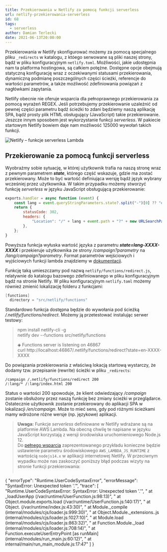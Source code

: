 ```yaml
---
title: Przekierowania w Netlify za pomocą funkcji serverless
url: netlify-przekierowania-serverless
id: 68
tags:
  - serverless
author: Damian Terlecki
date: 2021-06-13T20:00:00
---
```


Przekierowania w Netlify skonfigurować możemy za pomocą specjalnego pliku `_redirects` w katalogu, z któego serwowane są pliki naszej strony,
bądź w pliku konfiguracyjnym `netlify.toml`. Możliwości, jakie udostępnia nam ta platforma hostingowa, są całkiem potężne. Dostępne opcje obejmują
statyczną konfigurację wraz z oczekiwanymi statusami przekierowania, dynamiczną podmianę poszczególnych części ścieżki,
referencje do wartości parametrów, a także możliwość zdefiniowania powiązań z nagłówkami zapytania.

Netlify obecnie nie oferuje wsparcia dla pełnoprawnego przekierowania za pomocą wyrażeń REGEX.
Jeśli potrzebujemy przekierowanie uzależnić od pewnej części parametru bądź ścieżki to zdani będziemy naszą aplikację SPA,
bądź prosty plik HTML obsługujący (JavaScript) takie przekierowanie. Jeszcze innym sposobem jest wykorzystanie funkcji *serverless*.
W pakiecie startowym Netlify bowiem daje nam możliwość 125000 wywołań takich funkcji.

<img src="/img/hq/netlify-functions.png" alt="Netlify – funkcje serverless Lambda" title="Netlify – logi z funkcji serverless">

## Przekierowanie za pomocą funkcji serverless

Wyobraźmy sobie sytuację, w której użytkownik trafia na naszą stronę wraz z pewnym parametrem ***state***, którego część wskazuje, gdzie ma zostać przekierowany.
Może to być wartość definiująca wersję bądź język wybrany wcześniej przez użytkownika.
W takim przypadku możemy stworzyć funkcję *serverless* w języku JavaScript obsługującą przekierowanie:
```javascript
exports.handler = async function (event) {
    const lang = event.queryStringParameters.state?.split("-")[0] ?? "en";
    return {
        statusCode: 302,
        headers: {
            "Location": "/" + lang + event.path + "?" + new URLSearchParams(event.queryStringParameters),
        },
    };
}
```
Powyższa funkcja wyłuska wartość języka z parametru ***state=lang-XXXX-XXXX*** i przekieruje użytkownika ze strony */campaign?parametry* na */lang/campaign?parametry*.
Format parametrów wejściowych i wyjściowych funkcji lambda znajdziemy w [dokumentacji](https://docs.netlify.com/functions/build-with-javascript/).

Funkcję taką umieszczamy pod nazwą `netlify/functions/redirect.js`, relatywnie do katalogu bazowego zdefiniowanego w pliku konfiguracyjnym bądź na stronie Netlify.
W pliku konfiguracyjnym `netlify.toml` możemy również zmienić lokalizację folderu z funkcjami:
```groovy
[functions]
  directory = "src/netlify/functions"
```

Standardowo funkcja dostępna będzie do wywołania pod ścieżką */.netlify/functions/redirect*. Możemy ją przetestować instalując serwer testowy:

> npm install netlify-cli -g  
> netlify dev --functions src/netlify/functions
> 
> ◈ Functions server is listening on 46867  
> curl http://localhost:46867/.netlify/functions/redirect?state=en-XXXX-XXXX

Do powiązania przekierowania z właściwą lokacją startową wystarczy, że dodamy tzw. przepisanie (rewrite) ścieżki w pliku `_redirects`:
```
/campaign /.netlify/functions/redirect 200
/:lang/* /:lang/index.html 200
```
Status o wartości 200 spowoduje, że klient odwiedzający */campaign* zostanie obsłużony przez naszą funkcję bez zmiany ścieżki w przeglądarce.
Ostatecznie użytkownik zostanie przekierowany do aplikacji SPA w lokalizacji */en/campaign*. Może to mieć sens, gdy pod różnymi ścieżkami 
mamy wdrożone różne wersje (np. językowe) aplikacji.

> **Uwaga:** Funkcje *serverless* definiowane w Netlify wdrażane są na platformie AWS Lambda. Na obecną chwilę te napisane w języku JavaScript
> korzystają z wersji środowiska uruchomieniowego Node.js 12.  
> Do [pełnego wsparcia](https://developer.mozilla.org/en-US/docs/Web/JavaScript/Reference/Operators/Optional_chaining#browser_compatibility) zaprezentowanego przykładu
> konieczne będzie ustawienie parametru środowiskowego `AWS_LAMBDA_JS_RUNTIME` z wartością `nodejs14.x` w aplikacji internetowej Netlify.
> W przeciwnym wypadku może nas zaskoczyć poniższy błąd podczas wizyty na stronie funkcji przekierowania:
>```javascript
{
  "errorType": "Runtime.UserCodeSyntaxError",
  "errorMessage": "SyntaxError: Unexpected token '.'",
  "trace": [
    "Runtime.UserCodeSyntaxError: SyntaxError: Unexpected token '.'",
    "    at _loadUserApp (/var/runtime/UserFunction.js:98:13)",
    "    at Object.module.exports.load (/var/runtime/UserFunction.js:140:17)",
    "    at Object.<anonymous> (/var/runtime/index.js:43:30)",
    "    at Module._compile (internal/modules/cjs/loader.js:999:30)",
    "    at Object.Module._extensions..js (internal/modules/cjs/loader.js:1027:10)",
    "    at Module.load (internal/modules/cjs/loader.js:863:32)",
    "    at Function.Module._load (internal/modules/cjs/loader.js:708:14)",
    "    at Function.executeUserEntryPoint [as runMain] (internal/modules/run_main.js:60:12)",
    "    at internal/main/run_main_module.js:17:47"
  ]
}
```